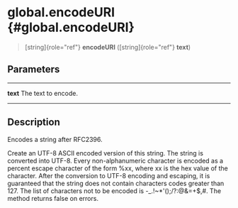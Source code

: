 global.encodeURI {#global.encodeURI}
================

> [string]{role="ref"} **encodeURI** ([string]{role="ref"} **text**)

Parameters
----------

  ---------- ---------------------
  **text**   The text to encode.
  ---------- ---------------------

Description
-----------

Encodes a string after RFC2396.

Create an UTF-8 ASCII encoded version of this string. The string is
converted into UTF-8. Every non-alphanumeric character is encoded as a
percent escape character of the form %xx, where xx is the hex value of
the character. After the conversion to UTF-8 encoding and escaping, it
is guaranteed that the string does not contain characters codes greater
than 127. The list of characters not to be encoded is
-\_.!\~\*\'();/?:@&=+\$,\#. The method returns false on errors.
